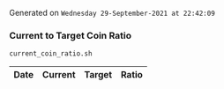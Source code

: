 Generated on `Wednesday 29-September-2021 at 22:42:09`

### Current to Target Coin Ratio
`current_coin_ratio.sh`

Date|Current|Target|Ratio
---|---|---|---
